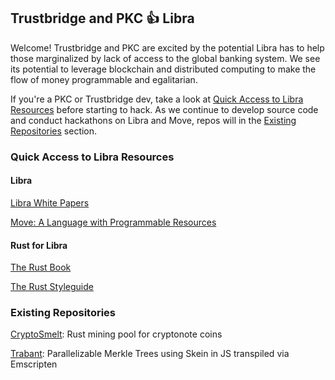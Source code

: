 ## Trustbridge and PKC 👍 Libra

Welcome! Trustbridge and PKC are excited by the potential Libra has to help those marginalized by lack of access to the global banking system. We see its potential to leverage blockchain and distributed computing to make the flow of money programmable and egalitarian.

If you're a PKC or Trustbridge dev, take a look at [Quick Access to Libra Resources](#quick-access) before starting to hack. As we continue to develop source code and
conduct hackathons on Libra and Move, repos will in the [Existing Repositories](#repos) section.

[ ](#quick-acccess)

### Quick Access to Libra Resources

#### Libra

[Libra White Papers](https://libra.org/en-US/wp-content/uploads/sites/23/2019/07/WhitePaperAndSupportingDocuments.zip)

[Move: A Language with Programmable Resources](https://developers.libra.org/docs/assets/papers/libra-move-a-language-with-programmable-resources.pdf)

#### Rust for Libra

[The Rust Book](https://doc.rust-lang.org/book/)

[The Rust Styleguide](https://github.com/rust-dev-tools/fmt-rfcs/blob/master/guide/guide.md)

[ ](#repos)

### Existing Repositories

[CryptoSmelt](https://github.com/pkcsecurity/cryptosmelt): Rust mining pool for cryptonote coins

[Trabant](https://github.com/pkcsecurity/trabant): Parallelizable Merkle Trees using Skein in JS transpiled via Emscripten
